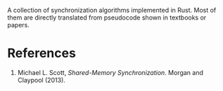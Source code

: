 A collection of synchronization algorithms implemented in Rust.
Most of them are directly translated from pseudocode shown in textbooks or papers.

# References

1. Michael L. Scott, *Shared-Memory Synchronization*. Morgan and Claypool (2013).
